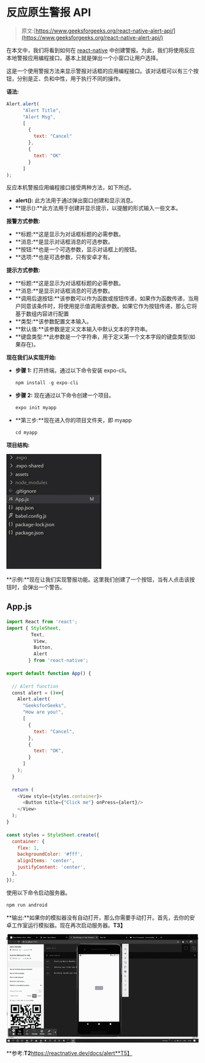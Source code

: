 # 反应原生警报 API

> 原文:[https://www.geeksforgeeks.org/react-native-alert-api/](https://www.geeksforgeeks.org/react-native-alert-api/)

在本文中，我们将看到如何在 [react-native](https://www.geeksforgeeks.org/introduction-react-native/) 中创建警报。为此，我们将使用反应本地警报应用编程接口。基本上就是弹出一个小窗口让用户选择。

这是一个使用警报方法来显示警报对话框的应用编程接口。该对话框可以有三个按钮，分别是正、负和中性，用于执行不同的操作。

**语法:**

```jsx
Alert.alert(
      "Alert Title",
      "Alert Msg",
      [
        {
          text: "Cancel"
        },
        { 
          text: "OK"
        }
      ]
);
```

反应本机警报应用编程接口接受两种方法，如下所述。

*   **alert():** 此方法用于通过弹出窗口创建和显示消息。
*   **提示():**此方法用于创建并显示提示，以提醒的形式输入一些文本。

**报警方式参数:**

*   **标题:**这是显示为对话框标题的必需参数。
*   **消息:**是显示对话框消息的可选参数。
*   **按钮:**也是一个可选参数，显示对话框上的按钮。
*   **选项:**也是可选参数，只有安卓才有。

**提示方式参数:**

*   **标题:**这是显示为对话框标题的必需参数。
*   **消息:**是显示对话框消息的可选参数。
*   **调用后退按钮:**该参数可以作为函数或按钮传递，如果作为函数传递，当用户同意该条件时，将使用提示值调用该参数。如果它作为按钮传递，那么它将基于数组内容进行配置
*   **类型:**该参数配置文本输入。
*   **默认值:**该参数是定义文本输入中默认文本的字符串。
*   **键盘类型:**此参数是一个字符串，用于定义第一个文本字段的键盘类型(如果存在)。

**现在我们从实现开始:**

*   **步骤 1:** 打开终端，通过以下命令安装 expo-cli。

    ```jsx
    npm install -g expo-cli
    ```

*   **步骤 2:** 现在通过以下命令创建一个项目。

    ```jsx
    expo init myapp
    ```

*   **第三步:**现在进入你的项目文件夹，即 myapp

    ```jsx
    cd myapp
    ```

**项目结构:**

![](img/b2be84eb0f2d1256e1788033c370880e.png)

**示例:**现在让我们实现警报功能。这里我们创建了一个按钮，当有人点击该按钮时，会弹出一个警告。

## App.js

```jsx
import React from 'react';
import { StyleSheet,
         Text, 
          View,
          Button,
          Alert
        } from 'react-native';

export default function App() {

  // Alert function
  const alert = ()=>{
    Alert.alert(
      "GeeksforGeeks",
      "How are you!",
      [
        {
          text: "Cancel",
        },
        {
          text: "OK",
        }
      ]
    );
  }

  return (
    <View style={styles.container}>
      <Button title={"Click me"} onPress={alert}/>
    </View>
  );
}

const styles = StyleSheet.create({
  container: {
    flex: 1,
    backgroundColor: '#fff',
    alignItems: 'center',
    justifyContent: 'center',
  },
});
```

使用以下命令启动服务器。

```jsx
npm run android
```

**输出:**如果你的模拟器没有自动打开，那么你需要手动打开。首先，去你的安卓工作室运行模拟器。现在再次启动服务器。**T3】**

![](img/f7cd0a5ea050c8a3ef5499a398cebc94.png)

**参考:**T2**https://reactnative.dev/docs/alert**T5】